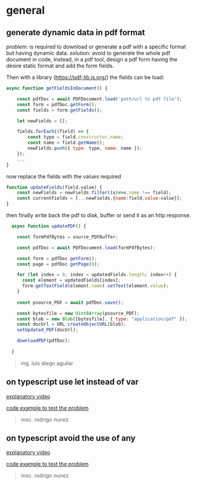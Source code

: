 # general

## generate dynamic data in pdf format

*problem:* is required to download or generate a pdf with a specific format but having dynamic data. 
*solution:* avoid to generate the whole pdf document in code, instead, in a pdf tool, design a pdf form having the desire static format and add the form fields. 

Then with a library (https://pdf-lib.js.org/) the fields can be load:
```js
async function getFieldsInDocument() {

    const pdfDoc = await PDFDocument.load('path/url to pdf file');
    const form = pdfDoc.getForm();
    const fields = form.getFields();

    let newFields = []; 

    fields.forEach((field) => {
        const type = field.constructor.name;
        const name = field.getName();
        newFields.push({ type: type, name: name });
    });
    ...
}
```

now replace the fields with the values required
```js
function updateFields(field,value) {
    const newFields = newFields.filter((x)=>x.name !== field);
    const currentFields = [...newFields,{name:field,value:value}];
}
```

then finally write back the pdf to disk, buffer or send it as an http response.
```js
  async function updatePDF() {

    const formPdfBytes = source_PDFBuffer;

    const pdfDoc = await PDFDocument.load(formPdfBytes);

    const form = pdfDoc.getForm();
    const page = pdfDoc.getPage(0);

    for (let index = 0; index < updatedFields.length; index++) {
      const element = updatedFields[index];
      form.getTextField(element.name).setText(element.value);
    }
    
    const psource_PDF = await pdfDoc.save();

    const bytesfile = new Uint8Array(psource_PDF);
    const blob = new Blob([bytesfile], { type: "application/pdf" });
    const docUrl = URL.createObjectURL(blob);
    setUpdated_PDF(docUrl);

    downloadPDF(pdfDoc);
  
  }
```

> ing. luis diego aguilar

## on typescript use let instead of var 

[explanatory video](https://1drv.ms/v/s!ApqDVCYL8CG8jdpO3PXF6sjGLKURJQ)

[code example to test the problem ](/typescript/LetTester.ts)


> msc. rodrigo nunez

## on typescript avoid the use of any

[explanatory video](https://1drv.ms/v/s!ApqDVCYL8CG8jdpPF8HN2xP_Hx5ZiQ)

[code example to test the problem ](/typescript/AnyTester.ts)


> msc. rodrigo nunez



